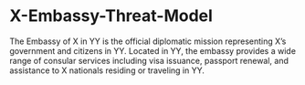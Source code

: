 # X-Embassy-Threat-Model
The Embassy of X in YY is the official diplomatic mission representing X’s government and citizens in YY. Located in YY, the embassy provides a wide range of consular services including visa issuance, passport renewal, and assistance to X nationals residing or traveling in YY. 
